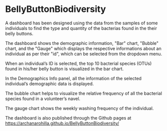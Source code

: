 # BellyButtonBiodiversity

A dashboard has been designed using the data from the samples of some individuals to find the type and 
quantity of the bacterias found in the their belly buttons.

The dashboard shows the demographic information, "Bar" chart, "Bubble" chart, and the "Gauge" which displays 
the respective informations about an individual as per their "id", which can be selected from the dropdown menu.

When an individual’s ID is selected, the top 10 bacterial species (OTUs) found in his/her belly button is 
visualized in the bar chart.

In the Demographics Info panel, all the information of the selected individual’s demographic data is displayed.

The bubble chart helps to visualize the relative frequency of all the bacterial species found in a volunteer’s navel.

The gauge chart shows the weekly washing frequency of the individual.

The dashboard is also published through the Github pages at https://archanarohilla.github.io/BellyButtonBiodiversity/
